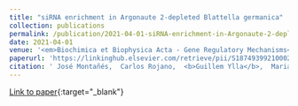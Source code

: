 ```yaml
---
title: "siRNA enrichment in Argonaute 2-depleted Blattella germanica"
collection: publications
permalink: /publication/2021-04-01-siRNA-enrichment-in-Argonaute-2-depleted-Blattella-germanica
date: 2021-04-01
venue: '<em>Biochimica et Biophysica Acta - Gene Regulatory Mechanisms</em>'
paperurl: 'https://linkinghub.elsevier.com/retrieve/pii/S1874939921000225'
citation: ' José Montañés,  Carlos Rojano,  <b>Guillem Ylla</b>,  Maria Piulachs,  José Maestro, &quot;siRNA enrichment in Argonaute 2-depleted Blattella germanica.&quot; <em>Biochimica et Biophysica Acta - Gene Regulatory Mechanisms</em>, 2021.'
---
```

[Link to paper](https://linkinghub.elsevier.com/retrieve/pii/S1874939921000225){:target="_blank"}

